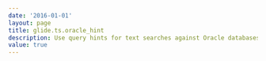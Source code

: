 ```yaml
---
date: '2016-01-01'
layout: page
title: glide.ts.oracle_hint
description: Use query hints for text searches against Oracle databases
value: true 
---
```

